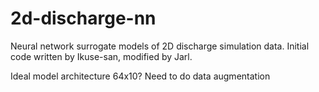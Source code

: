 # 2d-discharge-nn
  Neural network surrogate models of 2D discharge simulation data. Initial code written by Ikuse-san, modified by Jarl.
  
  Ideal model architecture 64x10?
  Need to do data augmentation
